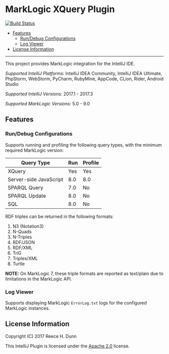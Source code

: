 # MarkLogic XQuery Plugin

[![Build Status](https://travis-ci.org/rhdunn/marklogic-intellij-plugin.svg)](https://travis-ci.org/rhdunn/marklogic-intellij-plugin)

- [Features](#features)
  - [Run/Debug Configurations](#run-debug-configurations)
  - [Log Viewer](#log-viewer)
- [License Information](#license-information)

----------

This project provides MarkLogic integration for the IntelliJ IDE.

_Supported IntelliJ Platforms:_ IntelliJ IDEA Community, IntelliJ IDEA Ultimate,
PhpStorm, WebStorm, PyCharm, RubyMine, AppCode, CLion, Rider, Android Studio

_Supported IntelliJ Versions:_ 2017.1 - 2017.3

_Supported MarkLogic Versions:_ 5.0 - 9.0

## Features

### Run/Debug Configurations

Supports running and profiling the following query types, with the minimum
required MarkLogic version:

| Query Type             | Run | Profile |
|------------------------|-----|---------|
| XQuery                 | Yes | Yes     |
| Server-side JavaScript | 8.0 | 8.0     |
| SPARQL Query           | 7.0 | No      |
| SPARQL Update          | 8.0 | No      |
| SQL                    | 8.0 | No      |

RDF triples can be returned in the following formats:
1. N3 (Notation3)
1. N-Quads
1. N-Triples
1. RDF/JSON
1. RDF/XML
1. TriG
1. Triples/XML
1. Turtle

__NOTE:__ On MarkLogic 7, these triple formats are reported as text/plain
due to limitations in the MarkLogic API.

### Log Viewer

Supports displaying MarkLogic `ErrorLog.txt` logs for the configured MarkLogic
instances.

## License Information

Copyright (C) 2017 Reece H. Dunn

This IntelliJ Plugin is licensed under the [Apache 2.0](LICENSE)
license.

